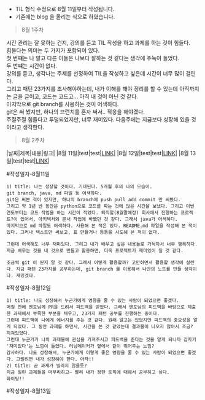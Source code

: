 * TIL 형식 수정으로 8월 11일부터 작성됩니다. 
* 기존에는 blog 을 올리는 식으로 하였습니다. 

> 8월 1주차

시간 관리는 잘 못하는 건지, 강의를 듣고 TIL 작성을 하고 과제를 하는 것이 힘들다. <br>
힘들다는 의미는 두 가지가 포함되어 있다. <br>
첫 번쨰는 나 말고 다른 이들은 나보다 잘하는 것 같다는 생각에 주눅이 들었다. <br>
두 번쨰는 시간이 없다. <br>
강의를 듣고, 생각나는 주제를 선정하여 TIL을 작성하고 싶은데 시간이 너무 많이 걸린다. <br>
그리고 패턴 23가지를 조사해야하는데, 내가 이해를 해야 정리를 할 수 있는데 아직까지는 글을 글이고, 코드는 코드고... 아직 내 것이 아닌 것 같다. <br>
마지막으로 git branch를 사용하는 것이 어색하다. <br>
git은 써 봤지만, 하나의 브런치를 혼자 써서.. 적응을 해야겠다. <br>
주절주절 힘들다고 투덜되었지만, 너무 재미있다. 다음주에는 지금보다 성장해 있을 것이라고 생각한다. <br>


> 8월 2주차

|날짜|제목|내용|링크|
|8월 11일|test|test|[LINK](#작성일자-8월11일)|
|8월 12일|test|test|[LINK](#작성일자-8월11일)|
|8월 13일|test|test|[LINK](#작성일자-8월11일)|


#작성일자-8월11일
```
1) title: 나는 성장할 것이다. 기대된다. 5개월 후의 나의 모습이.
git branch, java, md 파일 등 어색하다.
git은 써본 적이 있지만, 하나의 branch에 push pull add commit 만 써봤다.
그리고 약 1년 반 동안은 python으로 코드를 짜는 것에 많은 시간을 보냈다. 그리고 이번 연도부터는 코드 작업을 하는 시간이 적었다. 퇴직할(8월말예정) 회사에서 진행하는 프로젝트?이 있어서, 아키텍처와 문서 작업에 바빴던 것 같다. 그래서 java가 어색하다.
마지막으로 md 파일도 어색하다. 사용해 본 적은 있다. README.md 파일을 작성해 본 적이 있다. 그러나 텍스트만 써보고, 표 만들거나 등등을 시도해 본 적이 없다.

그런데 어색해도 너무 재미있다. 그리고 내가 배우고 싶은 내용들로 가득차서 너무 행복하다. 지금 배우는 것을 내 것으로 만들고 활용하면, 더욱 프로젝트가 재미있어 질 것 같다.

조금씩 git 이 뭔지 알 것 같다. 그래서 어떻게 활용할까? 고민하면서 활용할 생각에 설렌다. 지금 패턴 23가지를 공부하는데, git branch 를 이용해서 나만의 노트를 만들 생각이다. 재밌겠다.
```

#작성일자-8월12일
```
1) title: 나도 성장해서 누군가에게 영향을 줄 수 있는 사람이 되었으면 좋겠다.
며칠 전에 멘토님께 PR을 드려서 피드백을 받았다. 그래서 멘토님의 피드백을 바탕으로 제출한 과제에서 부족한 부분을 채우고, 23가지 패턴 공부를 진행하는 중이다.
그런데 피드백이 나에게 에너지를 주는 것 같다. 원래 알고는 있었지만 피드백의 중요성을 알게 되었다. 그 동안 과제를 하면서, 시간을 쓴 것 같았는데 결과물이 나오지 않아서 조금? 지쳐있었다. 
그런데 누군가가 나의 과제물에 관심을 가져주시고 피드백을 준다는 것을 알게 되니까 갑자기 '재미있다'는 느낌이 들었다. 러닝메이커가 옆에서 같이 뛰어주는 느낌?
감사하다. 나도 성장해서, 누군가에게 이렇게 좋은 영향을 줄 수 있는 사람이 되었으면 좋겠다. 그럴려면 내가 성장해야 한다. 아자!!
2) title: 곧 과제가 밀리지 않을듯?
지금 밀린 과제들을 마무리하고~ 빨리 내가 정한 토픽에 대해서 공부하고 싶다. 
화이팅!!
```

#작성일자-8월13일
```

```
